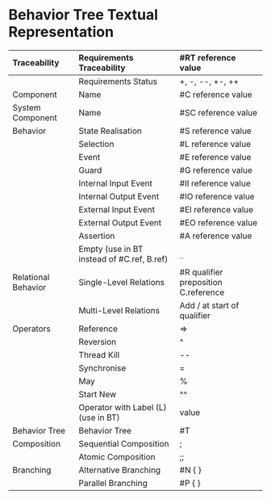 # Behavior Tree Textual Representation #


| Traceability | Requirements Traceability | #RT reference value |
|:-------------|:--------------------------|:--------------------|
|              | Requirements Status       | +, -, --, +-, ++    |
| Component    | Name	                     | #C reference value  |
| System Component |	Name                      | #SC reference value |
| Behavior     | State Realisation         | #S reference value  |
| 	            | Selection                 | #L reference value  |
|  	           | Event	                    | #E reference value  |
| 	            | Guard	                    | #G reference value  |
| 	            | Internal Input Event      | 	#II reference value |
| 	            | Internal Output Event     | 	#IO reference value |
| 	            | External Input Event	     | #EI reference value |
| 	            | External Output Event	    | #EO reference value |
| 	            | Assertion	                | #A reference value  |
| 	            | Empty (use in BT instead of #C.ref, B.ref) | `_`                 |
| Relational Behavior | 	Single-Level Relations	  | #R qualifier preposition  C.reference |
|              | 	Multi-Level Relations	   |  Add / at start of qualifier |
| Operators	   | Reference	                | =>                  |
| 	            | Reversion	                | ^                   |
| 	            | Thread Kill	              | --                  |
| 	            | Synchronise	              | =                   |
| 	            | May	                      | %                   |
| 	            | Start New	                | ^^                  |
| 	            | Operator with Label (L) (use in  BT)	| value               |
| Behavior Tree |	Behavior Tree	            | #T                  |
| Composition	 | Sequential Composition    | ;                   |
| 	            | Atomic Composition	       |  ;;                 |
| Branching	   | Alternative Branching     | #N {  }             |
|  	           | Parallel Branching        | #P {  }             |